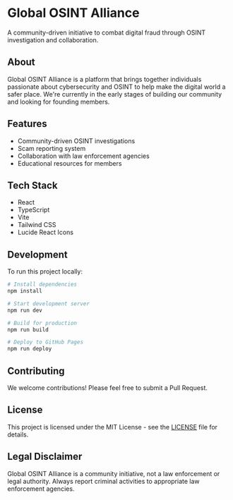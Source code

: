 # Global OSINT Alliance

A community-driven initiative to combat digital fraud through OSINT investigation and collaboration.

## About

Global OSINT Alliance is a platform that brings together individuals passionate about cybersecurity and OSINT to help make the digital world a safer place. We're currently in the early stages of building our community and looking for founding members.

## Features

- Community-driven OSINT investigations
- Scam reporting system
- Collaboration with law enforcement agencies
- Educational resources for members

## Tech Stack

- React
- TypeScript
- Vite
- Tailwind CSS
- Lucide React Icons

## Development

To run this project locally:

```bash
# Install dependencies
npm install

# Start development server
npm run dev

# Build for production
npm run build

# Deploy to GitHub Pages
npm run deploy
```

## Contributing

We welcome contributions! Please feel free to submit a Pull Request.

## License

This project is licensed under the MIT License - see the [LICENSE](LICENSE) file for details.

## Legal Disclaimer

Global OSINT Alliance is a community initiative, not a law enforcement or legal authority. Always report criminal activities to appropriate law enforcement agencies.